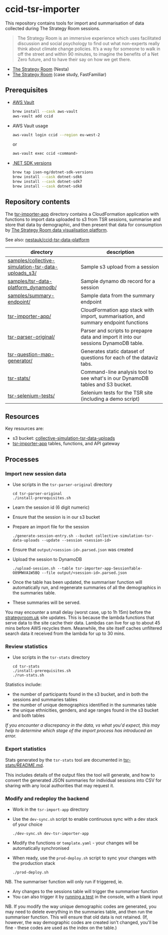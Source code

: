 # ccid-tsr-importer

This repository contains tools for import and summarisation of data collected during The Strategy Room sessions.

> The Strategy Room is an immersive experience which uses facilitated discussion and social psychology to find out what non-experts really think about climate change policies. It’s a way for someone to walk in off the street and within 90 minutes, to imagine the benefits of a Net Zero future, and to have their say on how we get there.

- [The Strategy Room](https://www.nesta.org.uk/project/strategyroom) (Nesta)
- [The Strategy Room](https://fastfamiliar.com/research/the-strategy-room/) (case study, FastFamiliar)

## Prerequisites

* [AWS Vault](https://github.com/99designs/aws-vault/blob/master/USAGE.md)

  ```bash
  brew install --cask aws-vault
  aws-vault add ccid
  ```

* AWS Vault usage

  ```bash
  aws-vault login ccid --region eu-west-2
  ```

  or

  ```bash
  aws-vault exec ccid <command>
  ```

* [.NET SDK versions](https://github.com/isen-ng/homebrew-dotnet-sdk-versions)

  ```bash
  brew tap isen-ng/dotnet-sdk-versions
  brew install --cask dotnet-sdk6
  brew install --cask dotnet-sdk7
  brew install --cask dotnet-sdk8
  ```

## Repository contents

The [tsr-importer-app](tsr-importer-app/) directory contains a CloudFormation application with functions to import data uploaded to s3 from TSR sessions, summarise and store that data by demographic, and then present that data for consumption by [The Strategy Room data visualisation platform](https://strategyroom.uk).

See also: [nestauk/ccid-tsr-data-platform](https://github.com/nestauk/ccid-tsr-data-platform)

| directory                                                                                               | description                                                                         |
| ------------------------------------------------------------------------------------------------------- | ----------------------------------------------------------------------------------- |
| [samples/collective-simulation-tsr-data-uploads_s3/](samples/collective-simulation-tsr-data-uploads_s3) | Sample s3 upload from a session                                                     |
| [samples/tsr-data-platform_dynamodb/](samples/tsr-data-platform_dynamodb/)                              | Sample dynamo db record for a session                                               |
| [samples/summary-endpoint/](samples/summary-endpoint/)                                                  | Sample data from the summary endpoint                                               |
| [tsr-importer-app/](tsr-importer-app/)                                                                  | CloudFormation app stack with import, summarisation, and summary endpoint functions |
| [tsr-parser-original/](tsr-parser-original/)                                                            | Parser and scripts to prepapre data and import it into our sessions DynamoDB table. |
| [tsr-question-map-generator/](tsr-question-map-generator/)                                              | Generates static dataset of questions for each of the dataviz tabs.                 |
| [tsr-stats/](tsr-stats/)                                                                                | Command-line analysis tool to see what's in our DynamoDB tables and S3 bucket.      |
| [tsr-selenium-tests/](tsr-selenium-tests/)                                                              | Selenium tests for the TSR site (including a demo script)                           |

## Resources

Key resources are:

- s3 bucket: [collective-simulation-tsr-data-uploads](https://s3.console.aws.amazon.com/s3/buckets/collective-simulation-tsr-data-uploads?region=eu-west-2&tab=properties)
- [tsr-importer-app](tsr-importer-app/) tables, functions, and API gateway

## Processes

### Import new session data

- Use scripts in the `tsr-parser-original` directory

  ```shell
  cd tsr-parser-original
  ./install-prerequisites.sh
  ```

- Learn the session id (6 digit numeric)
- Ensure that the session is in our s3 bucket
- Prepare an import file for the session

  ```shell
  ./generate-session-entry.sh --bucket collective-simulation-tsr-data-uploads --update --session <session-id>
  ```

- Ensure that `output/<session-id>.parsed.json` was created
- Upload the session to DynamoDB

  ```shell
  ./upload-session.sh --table tsr-importer-app-SessionTable-O89MWVA1W5BQ --file output/<session-id>.parsed.json
  ```

- Once the table has been updated, the summariser function will automatically run, and regenerate summaries of all the demographics in the summaries table.
- These summaries will be served.

You may encounter a small delay (worst case, up to 1h 15m) before the [strategyroom.uk](https:/strategyroom.uk) site updates. This is because the lambda functions that serve data to the site cache their data. Lambdas can live for up to about 45 mins before AWS recycles them. Meanwhile, the site itself caches unfiltered search data it received from the lambda for up to 30 mins.

### Review statistics

- Use scripts in the `tsr-stats` directory

  ```shell
  cd tsr-stats
  ./install-prerequisites.sh
  ./run-stats.sh
  ```

Statistics include:

- the number of participants found in the s3 bucket, and in both the sessions and summaries tables
- the number of unique demographics identified in the summaries table
- the unique ethnicities, genders, and age ranges found in the s3 bucket and both tables

_If you encounter a discrepancy in the data, vs what you'd expect, this may help to determine which stage of the import process has introduced an error._

### Export statistics

Stats generated by the `tsr-stats` tool are documented in [tsr-stats/README.md](tsr-stats/README.md). 

This includes details of the output files the tool will generate, and how to convert the generated JSON summaries for individual sessions into CSV for sharing with any local authorities that may request it.

### Modify and redeploy the backend

- Work in the `tsr-import-app` directory
- Use the `dev-sync.sh` script to enable continuous sync with a dev stack of your choice

  ```
  ./dev-sync.sh dev-tsr-importer-app
  ```

- Modify the functions or `template.yaml` - your changes will be automatically synchronised
- When ready, use the `prod-deploy.sh` script to sync your changes with the production stack

  ```
  ./prod-deploy.sh
  ```

NB. The summariser function will only run if triggered, ie.

- Any changes to the sessions table will trigger the summariser function
- You can also trigger it by [running a test](https://eu-west-2.console.aws.amazon.com/lambda/home?region=eu-west-2#/functions/tsr-importer-app-SummariserFunction-giC9VA6PguGg?tab=testing) in the console, with a blank input

NB. If you modify the way unique demographic codes are generated, you may need to delete everything in the summaries table, and then run the summariser function. This will ensure that old data is not retained. (If, however, the way demographic codes are created isn't changed, you'll be fine - these codes are used as the index on the table.)
